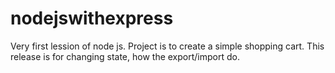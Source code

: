 # nodejswithexpress
Very first lession of node js. 
Project is to create a simple shopping cart. 
This release is for changing state, how the export/import do. 
